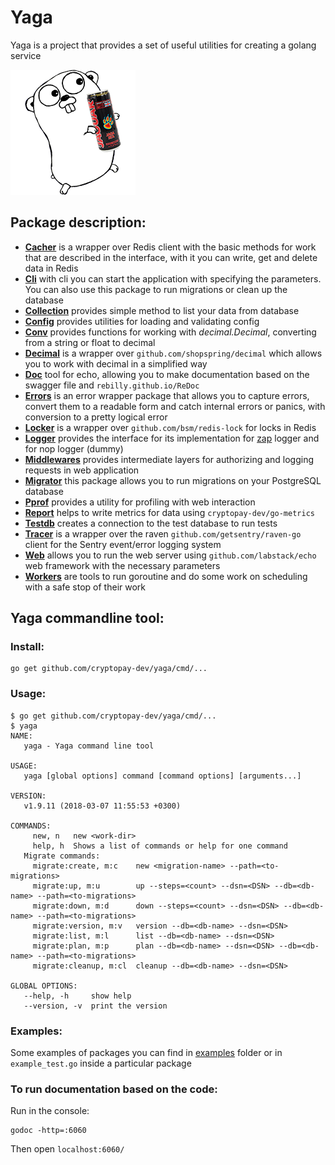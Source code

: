 # Yaga
Yaga is a project that provides a set of useful utilities for creating a golang service

![Documentation](./github/logo.png)

## Package description:

- [**Cacher**](./cacher) is a wrapper over Redis client with the basic methods for work that are described in the interface, with it you can write, get and delete data in Redis
- [**Cli**](./cli) with cli you can start the application with specifying the parameters. You can also use this package to run migrations or clean up the database
- [**Collection**](./helpers/collection) provides simple method to list your data from database
- [**Config**](./config) provides utilities for loading and validating config
- [**Conv**](./conv) provides functions for working with *decimal.Decimal*, converting from a string or float to decimal
- [**Decimal**](./decimal) is a wrapper over `github.com/shopspring/decimal` which allows you to work with decimal in a simplified way
- [**Doc**](./doc) tool for echo, allowing you to make documentation based on the swagger file and `rebilly.github.io/ReDoc`
- [**Errors**](./errors) is an error wrapper package that allows you to capture errors, convert them to a readable form and catch internal errors or panics, with conversion to a pretty logical error
- [**Locker**](./locker) is a wrapper over `github.com/bsm/redis-lock` for locks in Redis
- [**Logger**](./logger) provides the interface for its implementation for [zap](github.com/uber-go/zap) logger and for nop logger (dummy)
- [**Middlewares**](./middlewares) provides intermediate layers for authorizing and logging requests in web application
- [**Migrator**](./migrate) this package allows you to run migrations on your PostgreSQL database
- [**Pprof**](./pprof) provides a utility for profiling with web interaction
- [**Report**](./report) helps to write metrics for data using `cryptopay-dev/go-metrics`
- [**Testdb**](./helpers/testdb) creates a connection to the test database to run tests
- [**Tracer**](./tracer) is a wrapper over the raven `github.com/getsentry/raven-go` client for the Sentry event/error logging system
- [**Web**](./web) allows you to run the web server using `github.com/labstack/echo` web framework with the necessary parameters
- [**Workers**](./workers) are tools to run goroutine and do some work on scheduling with a safe stop of their work

## Yaga commandline tool:

### Install:

```
go get github.com/cryptopay-dev/yaga/cmd/...
```

### Usage:
```
$ go get github.com/cryptopay-dev/yaga/cmd/...
$ yaga
NAME:
   yaga - Yaga command line tool

USAGE:
   yaga [global options] command [command options] [arguments...]

VERSION:
   v1.9.11 (2018-03-07 11:55:53 +0300)

COMMANDS:
     new, n   new <work-dir>
     help, h  Shows a list of commands or help for one command
   Migrate commands:
     migrate:create, m:c    new <migration-name> --path=<to-migrations>
     migrate:up, m:u        up --steps=<count> --dsn=<DSN> --db=<db-name> --path=<to-migrations>
     migrate:down, m:d      down --steps=<count> --dsn=<DSN> --db=<db-name> --path=<to-migrations>
     migrate:version, m:v   version --db=<db-name> --dsn=<DSN>
     migrate:list, m:l      list --db=<db-name> --dsn=<DSN>
     migrate:plan, m:p      plan --db=<db-name> --dsn=<DSN> --db=<db-name> --path=<to-migrations>
     migrate:cleanup, m:cl  cleanup --db=<db-name> --dsn=<DSN>

GLOBAL OPTIONS:
   --help, -h     show help
   --version, -v  print the version
```

### Examples:

Some examples of packages you can find in [examples](./examples) folder or in `example_test.go` inside a particular package

### To run documentation based on the code:

Run in the console:
```
godoc -http=:6060
``` 
Then open `localhost:6060/`
